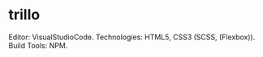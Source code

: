 # trillo


Editor: VisualStudioCode.
Technologies: HTML5, CSS3 (SCSS, (Flexbox)).
Build Tools: NPM.
